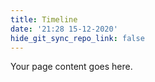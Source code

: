 ```yaml
---
title: Timeline
date: '21:28 15-12-2020'
hide_git_sync_repo_link: false
---
```


Your page content goes here.